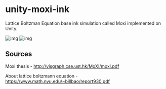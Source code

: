 # unity-moxi-ink

Lattice Boltzman Equation base ink simulation called Moxi implemented on Unity.

![img](Imgs/CaptureA.PNG)
![img](Imgs/dst.gif)

## Sources

Moxi thesis - http://visgraph.cse.ust.hk/MoXi/moxi.pdf

About lattice boltzmann equation - https://www.math.nyu.edu/~billbao/report930.pdf
